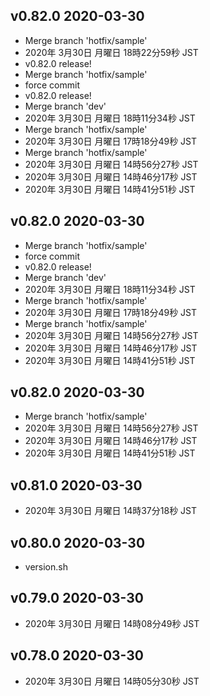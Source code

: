 ## v0.82.0 2020-03-30

- Merge branch 'hotfix/sample'
- 2020年 3月30日 月曜日 18時22分59秒 JST
- v0.82.0 release!
- Merge branch 'hotfix/sample'
- force commit
- v0.82.0 release!
- Merge branch 'dev'
- 2020年 3月30日 月曜日 18時11分34秒 JST
- Merge branch 'hotfix/sample'
- 2020年 3月30日 月曜日 17時18分49秒 JST
- Merge branch 'hotfix/sample'
- 2020年 3月30日 月曜日 14時56分27秒 JST
- 2020年 3月30日 月曜日 14時46分17秒 JST
- 2020年 3月30日 月曜日 14時41分51秒 JST

## v0.82.0 2020-03-30

- Merge branch 'hotfix/sample'
- force commit
- v0.82.0 release!
- Merge branch 'dev'
- 2020年 3月30日 月曜日 18時11分34秒 JST
- Merge branch 'hotfix/sample'
- 2020年 3月30日 月曜日 17時18分49秒 JST
- Merge branch 'hotfix/sample'
- 2020年 3月30日 月曜日 14時56分27秒 JST
- 2020年 3月30日 月曜日 14時46分17秒 JST
- 2020年 3月30日 月曜日 14時41分51秒 JST

## v0.82.0 2020-03-30

- Merge branch 'hotfix/sample'
- 2020年 3月30日 月曜日 14時56分27秒 JST
- 2020年 3月30日 月曜日 14時46分17秒 JST
- 2020年 3月30日 月曜日 14時41分51秒 JST

## v0.81.0 2020-03-30

- 2020年 3月30日 月曜日 14時37分18秒 JST

## v0.80.0 2020-03-30

- version.sh

## v0.79.0 2020-03-30

- 2020年 3月30日 月曜日 14時08分49秒 JST

## v0.78.0 2020-03-30

- 2020年 3月30日 月曜日 14時05分30秒 JST
